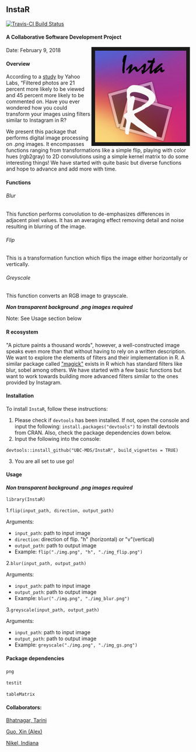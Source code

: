 ## InstaR

[![Travis-CI Build Status](https://travis-ci.org/UBC-MDS/InstaR.svg?branch=master)](https://travis-ci.org/UBC-MDS/InstaR)

#### A Collaborative Software Development Project

<img src="img/logo.png" align="right" border = "10" width="250" height="250"/>

Date: February 9, 2018

#### Overview

According to a [study](http://comp.social.gatech.edu/papers/icwsm15.why.bakhshi.pdf) by Yahoo Labs, “Filtered photos are 21 percent more likely to be viewed and 45 percent more likely to be commented on. Have you ever wondered how you could transform your images using filters similar to Instagram in R?

We present this package that performs digital image processing on .png images.  It encompasses functions ranging from transformations like a simple flip, playing with color hues (rgb2gray) to 2D convolutions using a simple kernel matrix to do some interesting things! We have started with quite basic but diverse functions and hope to advance and add more with time.

#### Functions

###### Blur
This function performs convolution to de-emphasizes differences in adjacent pixel values. It has an averaging effect removing detail and noise resulting in blurring of the image.

###### Flip
This is a transformation function which flips the image either horizontally or vertically.

###### Greyscale
This function converts an RGB image to grayscale.

*__Non transparent background .png images required__*

Note: See Usage section below

#### R ecosystem
"A picture paints a thousand words", however, a well-constructed image speaks even more than that without having to rely on a written description. We want to explore the elements of filters and their implementation in R. A similar package called ["magick"](https://cran.r-project.org/web/packages/magick/index.html)  exists in R which has standard filters like blur, sobel among others. We have started with a few basic functions but want to work towards building more advanced filters similar to the ones provided by Instagram.

#### Installation

To install `InstaR`, follow these instructions:

1. Please check if ```devtools``` has been installed. If not, open the console and input the following: `install.packages("devtools")` to install devtools from CRAN. Also, check the package dependencies down below.
2. Input the following into the console: 
```
devtools::install_github("UBC-MDS/InstaR", build_vignettes = TRUE)
```
3. You are all set to use go!

#### Usage

*__Non transparent background .png images required__*

```library(InstaR)```

1.```flip(input_path, direction, output_path)```

Arguments:

* ```input_path```: path to input image
* ```direction```: direction of flip. "h" (horizontal) or "v"(vertical)
* ```output_path```: path to output image
* Example: ```flip("./img.png", "h", "./img_flip.png")```

2.```blur(input_path, output_path)```

Arguments:

* ```input_path```: path to input image
* ```output_path```: path to output image
* Example: ```blur("./img.png", "./img_blur.png")```

3.```greyscale(input_path, output_path)```

Arguments:

* ```input_path```: path to input image
* ```output_path```: path to output image
* Example: ```greyscale("./img.png", "./img_gs.png")```


#### Package dependencies

```png```

```testit```

```tableMatrix```

#### Collaborators:

[Bhatnagar, Tarini](https://github.com/tarinib)

[Guo, Xin (Alex)](https://github.com/alexguoxin)

[Nikel, Indiana](https://github.com/indiana-nikel)
